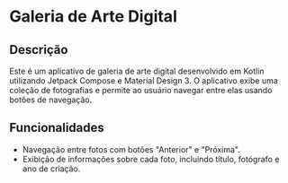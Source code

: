 # Galeria de Arte Digital

## Descrição

Este é um aplicativo de galeria de arte digital desenvolvido em Kotlin utilizando Jetpack Compose e Material Design 3. O aplicativo exibe uma coleção de fotografias e permite ao usuário navegar entre elas usando botões de navegação.

## Funcionalidades

- Navegação entre fotos com botões "Anterior" e "Próxima".
- Exibição de informações sobre cada foto, incluindo título, fotógrafo e ano de criação.
